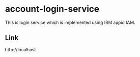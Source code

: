 # account-login-service
This is login service which is implemented using IBM appid IAM.

## Link
http://localhost

